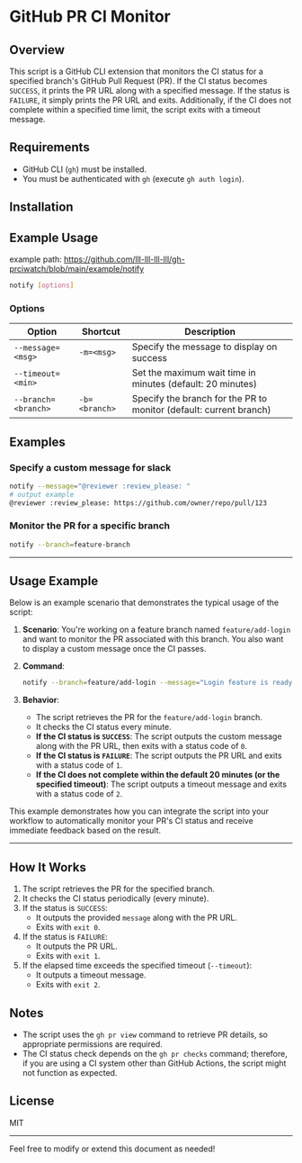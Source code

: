 # GitHub PR CI Monitor

## Overview

This script is a GitHub CLI extension that monitors the CI status for a specified branch's GitHub Pull Request (PR). If the CI status becomes `SUCCESS`, it prints the PR URL along with a specified message. If the status is `FAILURE`, it simply prints the PR URL and exits. Additionally, if the CI does not complete within a specified time limit, the script exits with a timeout message.

## Requirements

- GitHub CLI (`gh`) must be installed.
- You must be authenticated with `gh` (execute `gh auth login`).

## Installation


## Example Usage
example path: https://github.com/lll-lll-lll-lll/gh-prciwatch/blob/main/example/notify


```sh
notify [options]
```

### Options

| Option                     | Shortcut      | Description                                                  |
|----------------------------|---------------|--------------------------------------------------------------|
| `--message=<msg>`          | `-m=<msg>`    | Specify the message to display on success                    |
| `--timeout=<min>`          |               | Set the maximum wait time in minutes (default: 20 minutes)     |
| `--branch=<branch>`        | `-b=<branch>` | Specify the branch for the PR to monitor (default: current branch) |

## Examples


### Specify a custom message for slack

```sh
notify --message="@reviewer :review_please: "
# output example 
@reviewer :review_please: https://github.com/owner/repo/pull/123
```

### Monitor the PR for a specific branch

```sh
notify --branch=feature-branch
```

---

## Usage Example

Below is an example scenario that demonstrates the typical usage of the script:

1. **Scenario**: You're working on a feature branch named `feature/add-login` and want to monitor the PR associated with this branch. You also want to display a custom message once the CI passes.

2. **Command**:

    ```sh
    notify --branch=feature/add-login --message="Login feature is ready for review!"
    ```

3. **Behavior**:
    - The script retrieves the PR for the `feature/add-login` branch.
    - It checks the CI status every minute.
    - **If the CI status is `SUCCESS`**: The script outputs the custom message along with the PR URL, then exits with a status code of `0`.
    - **If the CI status is `FAILURE`**: The script outputs the PR URL and exits with a status code of `1`.
    - **If the CI does not complete within the default 20 minutes (or the specified timeout)**: The script outputs a timeout message and exits with a status code of `2`.

This example demonstrates how you can integrate the script into your workflow to automatically monitor your PR's CI status and receive immediate feedback based on the result.

---

## How It Works

1. The script retrieves the PR for the specified branch.
2. It checks the CI status periodically (every minute).
3. If the status is `SUCCESS`:
   - It outputs the provided `message` along with the PR URL.
   - Exits with `exit 0`.
4. If the status is `FAILURE`:
   - It outputs the PR URL.
   - Exits with `exit 1`.
5. If the elapsed time exceeds the specified timeout (`--timeout`):
   - It outputs a timeout message.
   - Exits with `exit 2`.

## Notes

- The script uses the `gh pr view` command to retrieve PR details, so appropriate permissions are required.
- The CI status check depends on the `gh pr checks` command; therefore, if you are using a CI system other than GitHub Actions, the script might not function as expected.

## License

MIT

---

Feel free to modify or extend this document as needed!
